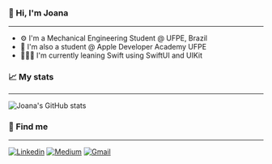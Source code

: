 

### 🐞 Hi, I'm Joana 
------------------------------
- ⚙️   I'm a Mechanical Engineering Student @ UFPE, Brazil
- 🍎  I'm also a student @ Apple Developer Academy UFPE
- 👩🏼‍💻  I'm currently leaning Swift using SwiftUI and UIKit

### 📈 My stats 
-------------------
![Joana's GitHub stats](https://github-readme-stats.vercel.app/api?username=joanalimaa&show_icons=true&theme=dracula)
<!---[![Top Languages](https://github-readme-stats.vercel.app/api/top-langs/?username=joanalimaa&layout=compact)](https://github.com//github-readme-stats)--->

### 🔎 Find me
----------------------
[![Linkedin](https://img.shields.io/badge/LinkedIn-0077B5?style=for-the-badge&logo=linkedin&logoColor=white)](https://www.linkedin.com/in/joana-limaa/)
[![Medium](https://img.shields.io/badge/Medium-12100E?style=for-the-badge&logo=medium&logoColor=white)](https://medium.com/@joanalimaa)
[![Gmail](https://img.shields.io/badge/Gmail-D14836?style=for-the-badge&logo=gmail&logoColor=white)](https://medium.com/@joanalimaa)
